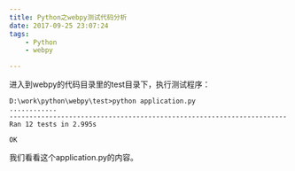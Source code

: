 ```yaml
---
title: Python之webpy测试代码分析
date: 2017-09-25 23:07:24
tags:
	- Python
	- webpy

---
```




进入到webpy的代码目录里的test目录下，执行测试程序：

```
D:\work\python\webpy\test>python application.py
............
----------------------------------------------------------------------
Ran 12 tests in 2.995s

OK
```

我们看看这个application.py的内容。



